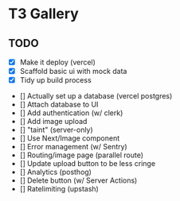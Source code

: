 # T3 Gallery

## TODO

- [x] Make it deploy (vercel)
- [x] Scaffold basic ui with mock data
- [x] Tidy up build process
- [] Actually set up a database (vercel postgres)
- [] Attach database to UI
- [] Add authentication (w/ clerk)
- [] Add image upload
- [] "taint" (server-only)
- [] Use Next/Image component
- [] Error management (w/ Sentry)
- [] Routing/image page (parallel route)
- [] Update upload button to be less cringe
- [] Analytics (posthog)
- [] Delete button (w/ Server Actions)
- [] Ratelimiting (upstash)
